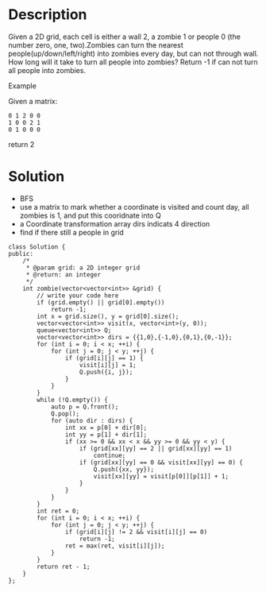 # Description

Given a 2D grid, each cell is either a wall 2, a zombie 1 or people 0 (the number zero, one, two).Zombies can turn the nearest people(up/down/left/right) into zombies every day, but can not through wall. How long will it take to turn all people into zombies? Return -1 if can not turn all people into zombies.

Example

Given a matrix:
```
0 1 2 0 0
1 0 0 2 1
0 1 0 0 0
```
return 2

# Solution

- BFS
- use a matrix to mark whether a coordinate is visited and count day, all zombies is 1, and put this cooridnate into Q
- a Coordinate transformation array dirs indicats 4 direction
- find if there still a people in grid

```
class Solution {
public:
    /*
     * @param grid: a 2D integer grid
     * @return: an integer
     */
    int zombie(vector<vector<int>> &grid) {
        // write your code here
        if (grid.empty() || grid[0].empty())
            return -1;
        int x = grid.size(), y = grid[0].size();
        vector<vector<int>> visit(x, vector<int>(y, 0));
        queue<vector<int>> Q;
        vector<vector<int>> dirs = {{1,0},{-1,0},{0,1},{0,-1}};
        for (int i = 0; i < x; ++i) {
            for (int j = 0; j < y; ++j) {
                if (grid[i][j] == 1) {
                    visit[i][j] = 1;
                    Q.push({i, j});
                }
            }
        }
        while (!Q.empty()) {
            auto p = Q.front();
            Q.pop();
            for (auto dir : dirs) {
                int xx = p[0] + dir[0];
                int yy = p[1] + dir[1];
                if (xx >= 0 && xx < x && yy >= 0 && yy < y) {
                    if (grid[xx][yy] == 2 || grid[xx][yy] == 1)
                        continue;
                    if (grid[xx][yy] == 0 && visit[xx][yy] == 0) {
                        Q.push({xx, yy});
                        visit[xx][yy] = visit[p[0]][p[1]] + 1;
                    }
                }
            }
        }
        int ret = 0;
        for (int i = 0; i < x; ++i) {
            for (int j = 0; j < y; ++j) {
                if (grid[i][j] != 2 && visit[i][j] == 0)
                    return -1;
                ret = max(ret, visit[i][j]);
            }
        }
        return ret - 1;
    }
};
```
